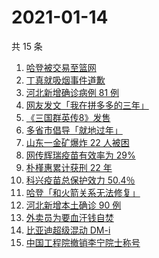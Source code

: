 # 2021-01-14

共 15 条

<!-- BEGIN -->
<!-- 最后更新时间 Thu Jan 14 2021 11:51:22 GMT+0800 (CST) -->
1. [哈登被交易至篮网 ](https://www.zhihu.com/search?q=哈登)
1. [丁真就吸烟事件道歉](https://www.zhihu.com/search?q=丁真抽烟)
1. [河北新增确诊病例 81 例](https://www.zhihu.com/search?q=河北新增)
1. [网友发文「我在拼多多的三年」](https://www.zhihu.com/search?q=我在拼多多的三年)
1. [《三国群英传8》发售](https://www.zhihu.com/search?q=三国群英传8)
1. [多省市倡导「就地过年」](https://www.zhihu.com/search?q=就地过年)
1. [山东一金矿爆炸 22 人被困](https://www.zhihu.com/search?q=山东金矿)
1. [网传辉瑞疫苗有效率为 29%](https://www.zhihu.com/search?q=辉瑞疫苗)
1. [朴槿惠累计获刑 22 年](https://www.zhihu.com/search?q=朴槿惠)
1. [科兴疫苗总保护效力 50.4％](https://www.zhihu.com/search?q=科兴疫苗)
1. [哈登「和火箭关系无法修复」 ](https://www.zhihu.com/search?q=哈登)
1. [河北新增本土确诊 90 例](https://www.zhihu.com/search?q=河北新增)
1. [外卖员为要血汗钱自焚](https://www.zhihu.com/search?q=外卖员自焚)
1. [比亚迪超级混动 DM-i](https://www.zhihu.com/search?q=比亚迪)
1. [中国工程院撤销李宁院士称号](https://www.zhihu.com/search?q=李宁院士)
<!-- END -->
